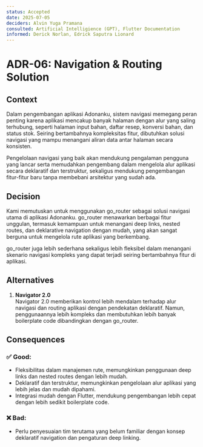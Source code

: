 ```yaml
---
status: Accepted
date: 2025-07-05
deciders: Alvin Yuga Pramana
consulted: Artificial Intelligience (GPT), Flutter Documentation
informed: Derick Norlan, Edrick Saputra Lionard
---
```


# ADR-06: Navigation & Routing Solution

## Context
Dalam pengembangan aplikasi Adonanku, sistem navigasi memegang peran penting karena aplikasi mencakup banyak halaman dengan alur yang saling terhubung, seperti halaman input bahan, daftar resep, konversi bahan, dan status stok. Seiring bertambahnya kompleksitas fitur, dibutuhkan solusi navigasi yang mampu menangani aliran data antar halaman secara konsisten.

Pengelolaan navigasi yang baik akan mendukung pengalaman pengguna yang lancar serta memudahkan pengembang dalam mengelola alur aplikasi secara deklaratif dan terstruktur, sekaligus mendukung pengembangan fitur-fitur baru tanpa membebani arsitektur yang sudah ada.

## Decision
Kami memutuskan untuk menggunakan go_router sebagai solusi navigasi utama di aplikasi Adonanku. go_router menawarkan berbagai fitur unggulan, termasuk kemampuan untuk menangani deep links, nested routes, dan deklarative navigation dengan mudah, yang akan sangat berguna untuk mengelola rute aplikasi yang berkembang.

go_router juga lebih sederhana sekaligus lebih fleksibel dalam menangani skenario navigasi kompleks yang dapat terjadi seiring bertambahnya fitur di aplikasi.

## Alternatives
1. **Navigator 2.0** <br>
    Navigator 2.0 memberikan kontrol lebih mendalam terhadap alur navigasi dan routing aplikasi dengan pendekatan deklaratif. Namun, penggunaannya lebih kompleks dan membutuhkan lebih banyak boilerplate code dibandingkan dengan go_router.

## Consequences
### ✅ Good:
- Fleksibilitas dalam manajemen rute, memungkinkan penggunaan deep links dan nested routes dengan lebih mudah.
- Deklaratif dan terstruktur, memungkinkan pengelolaan alur aplikasi yang lebih jelas dan mudah dipahami.
- Integrasi mudah dengan Flutter, mendukung pengembangan lebih cepat dengan lebih sedikit boilerplate code.

### ❌ Bad:
- Perlu penyesuaian tim terutama yang belum familiar dengan konsep deklaratif navigation dan pengaturan deep linking.
